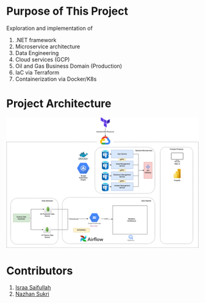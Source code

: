 # Purpose of This Project
Exploration and implementation of
1) .NET framework
2) Microservice architecture
3) Data Engineering
4) Cloud services (GCP)
5) Oil and Gas Business Domain (Production)
6) IaC via Terraform
7) Containerization via Docker/K8s

# Project Architecture
![Alt text](architecture-v1.png)

# Contributors
1) [Israa Saifullah](https://www.linkedin.com/in/israaibnusaifullah/)
2) [Nazhan Sukri ](https://www.linkedin.com/in/ahmad-nazhan/)

